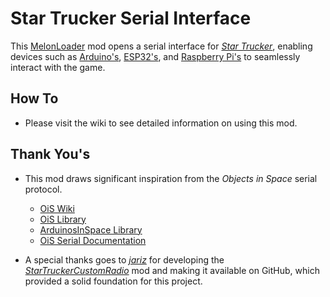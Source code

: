 # Star Trucker Serial Interface
This [MelonLoader](https://melonwiki.xyz) mod opens a serial interface for [*Star Trucker*](https://star-trucker.com), enabling devices such as [Arduino's](https://www.arduino.cc/), [ESP32's](https://www.espressif.com/en/products/socs/esp32), and [Raspberry Pi's](https://www.raspberrypi.com/) to seamlessly interact with the game.

## How To
- Please visit the wiki to see detailed information on using this mod.

## Thank You's
- This mod draws significant inspiration from the *Objects in Space* serial protocol.
	- [OiS Wiki](https://oiswiki.sysadninjas.net/wiki/Main_Page)
	- [OiS Library](https://github.com/Segwegler/OIS_Library)
	- [ArduinosInSpace Library](https://oiswiki.sysadninjas.net/wiki/Arduinos_in_Space)
	- [OiS Serial Documentation](http://web.archive.org/web/20210618161211/http://objectsgame.com/the-controllers/ois-serial-data-protocol/)

- A special thanks goes to [*jariz*](https://github.com/jariz) for developing the [*StarTruckerCustomRadio*](https://github.com/jariz/StarTruckerCustomRadio) mod and making it available on GitHub, which provided a solid foundation for this project.
